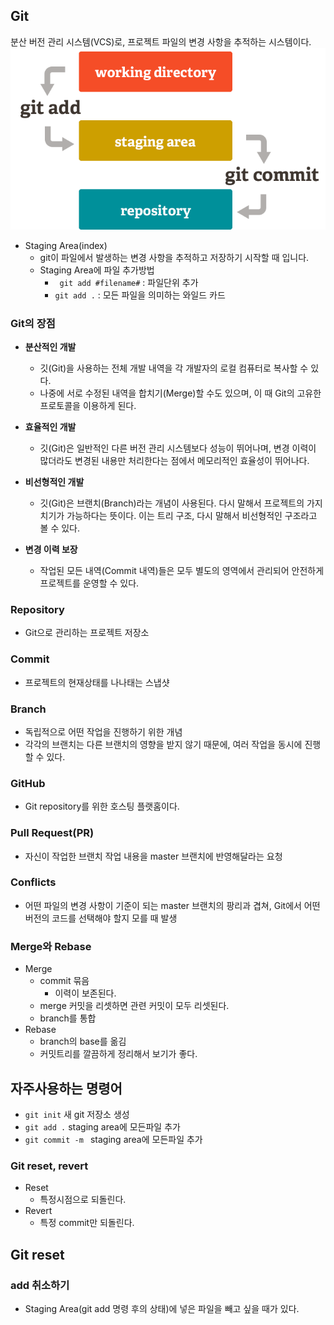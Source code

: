 ## Git
분산 버전 관리 시스템(VCS)로, 프로젝트 파일의 변경 사항을 추적하는 시스템이다.
![git_staging_repository](../img/git_staging_repository.png)
- Staging Area(index)
  - git이 파일에서 발생하는 변경 사항을 추적하고 저장하기 시작할 때 입니다.
  - Staging Area에 파일 추가방법
    - ``` git add #filename#``` : 파일단위 추가
    - ``` git add . ``` : 모든 파일을 의미하는 와일드 카드


### Git의 장점
- **분산적인 개발** 
  - 깃(Git)을 사용하는 전체 개발 내역을 각 개발자의 로컬 컴퓨터로 복사할 수 있다.
  - 나중에 서로 수정된 내역을 합치기(Merge)할 수도 있으며, 이 때 Git의 고유한 프로토콜을 이용하게 된다.

- **효율적인 개발** 
  - 깃(Git)은 일반적인 다른 버전 관리 시스템보다 성능이 뛰어나며, 변경 이력이 많더라도 변경된 내용만 처리한다는 점에서
  메모리적인 효율성이 뛰어나다.

- **비선형적인 개발** 
  - 깃(Git)은 브랜치(Branch)라는 개념이 사용된다. 다시 말해서 프로젝트의 가지치기가 가능하다는 뜻이다.
  이는 트리 구조, 다시 말해서 비선형적인 구조라고 볼 수 있다.

- **변경 이력 보장** 
  - 작업된 모든 내역(Commit 내역)들은 모두 별도의 영역에서 관리되어 안전하게 프로젝트를 운영할 수 있다.

### Repository
- Git으로 관리하는 프로젝트 저장소

### Commit
- 프로젝트의 현재상태를 나나태는 스냅샷

### Branch
- 독립적으로 어떤 작업을 진행하기 위한 개념
- 각각의 브랜치는 다른 브랜치의 영향을 받지 않기 때문에, 여러 작업을 동시에 진행 할 수 있다.

### GitHub
- Git repository를 위한 호스팅 플랫홈이다.

### Pull Request(PR)
- 자신이 작업한 브랜치 작업 내용을 master 브랜치에 반영해달라는 요청

### Conflicts
- 어떤 파일의 변경 사항이 기준이 되는 master 브랜치의 팡리과 겹쳐, Git에서 어떤 버전의 코드를 선택해야 할지 모를 때 발생

### Merge와 Rebase
- Merge
  - commit 묶음 
    - 이력이 보존된다.
  - merge 커밋을 리셋하면 관련 커밋이 모두 리셋된다.
  - branch를 통합
- Rebase
  - branch의 base를 옮김
  - 커밋트리를 깔끔하게 정리해서 보기가 좋다.

## 자주사용하는 명령어
- ```git init``` 새 git 저장소 생성
- ```git add .``` staging area에 모든파일 추가
- ```git commit -m ``` staging area에 모든파일 추가

### Git reset, revert
- Reset
  - 특정시점으로 되돌린다.
- Revert
  - 특정 commit만 되돌린다.

## Git reset
### add 취소하기
- Staging Area(git add 명령 후의 상태)에 넣은 파일을 빼고 싶을 때가 있다.
```shell

```


